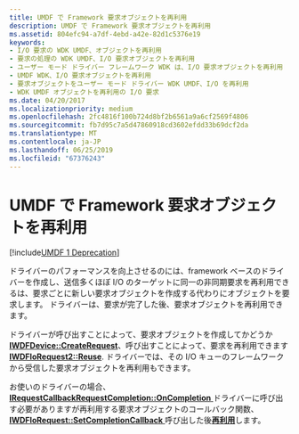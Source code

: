 ```yaml
---
title: UMDF で Framework 要求オブジェクトを再利用
description: UMDF で Framework 要求オブジェクトを再利用
ms.assetid: 804efc94-a7df-4ebd-a42e-82d1c5376e19
keywords:
- I/O 要求の WDK UMDF、オブジェクトを再利用
- 要求の処理の WDK UMDF、I/O 要求オブジェクトを再利用
- ユーザー モード ドライバー フレームワーク WDK は、I/O 要求オブジェクトを再利用
- UMDF WDK、I/O 要求オブジェクトを再利用
- 要求オブジェクトをユーザー モード ドライバー WDK UMDF、I/O を再利用
- WDK UMDF オブジェクトを再利用の I/O 要求
ms.date: 04/20/2017
ms.localizationpriority: medium
ms.openlocfilehash: 2fc4816f100b724d8bf2b6561a9a6cf2569f4806
ms.sourcegitcommit: fb7d95c7a5d47860918cd3602efdd33b69dcf2da
ms.translationtype: MT
ms.contentlocale: ja-JP
ms.lasthandoff: 06/25/2019
ms.locfileid: "67376243"
---
```

# <a name="reusing-framework-request-objects-in-umdf"></a>UMDF で Framework 要求オブジェクトを再利用


[!include[UMDF 1 Deprecation](../umdf-1-deprecation.md)]

ドライバーのパフォーマンスを向上させるのには、framework ベースのドライバーを作成し、送信多くほぼ I/O のターゲットに同一の非同期要求を再利用できるは、要求ごとに新しい要求オブジェクトを作成する代わりにオブジェクトを要求します。 ドライバーは、要求が完了した後、要求オブジェクトを再利用できます。

ドライバーが呼び出すことによって、要求オブジェクトを作成してかどうか[ **IWDFDevice::CreateRequest**](https://docs.microsoft.com/windows-hardware/drivers/ddi/content/wudfddi/nf-wudfddi-iwdfdevice-createrequest)、呼び出すことによって、要求を再利用できます[ **IWDFIoRequest2::Reuse**](https://docs.microsoft.com/windows-hardware/drivers/ddi/content/wudfddi/nf-wudfddi-iwdfiorequest2-reuse). ドライバーでは、その I/O キューのフレームワークから受信した要求オブジェクトを再利用もできます。

お使いのドライバーの場合、 [ **IRequestCallbackRequestCompletion::OnCompletion** ](https://docs.microsoft.com/windows-hardware/drivers/ddi/content/wudfddi/nf-wudfddi-irequestcallbackrequestcompletion-oncompletion)ドライバーに呼び出す必要がありますが再利用する要求オブジェクトのコールバック関数、 [ **IWDFIoRequest::SetCompletionCallback** ](https://docs.microsoft.com/windows-hardware/drivers/ddi/content/wudfddi/nf-wudfddi-iwdfiorequest-setcompletioncallback)呼び出した後[**再利用**](https://docs.microsoft.com/windows-hardware/drivers/ddi/content/wudfddi/nf-wudfddi-iwdfiorequest2-reuse)します。

 

 





